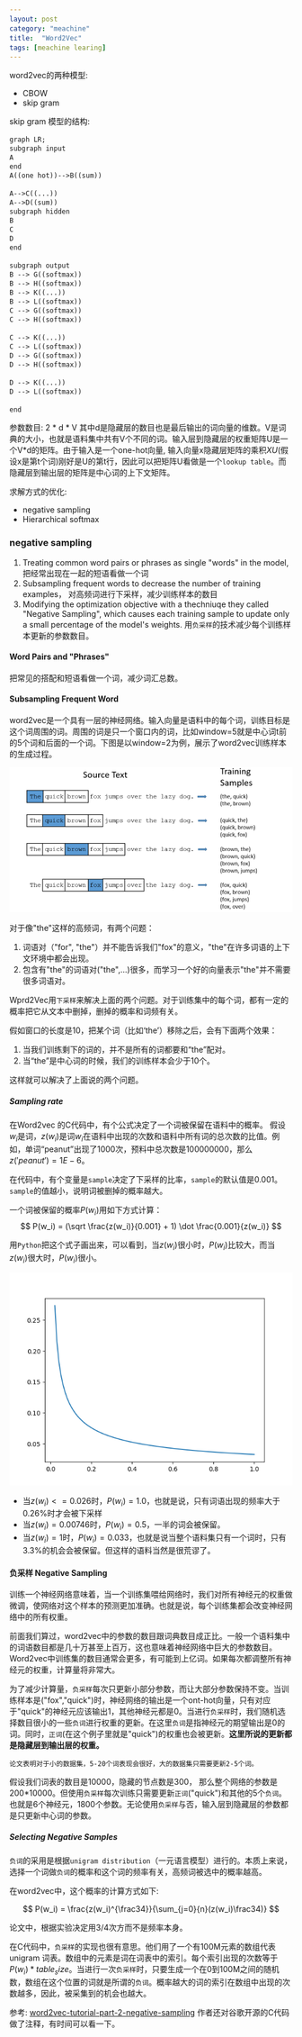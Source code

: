 ```yaml
---
layout: post
category: "meachine"
title:  "Word2Vec"
tags: [meachine learing]
---
```


<script type="text/javascript" src="../../js/MathJax.js?config=default"></script>
<script type="text/javascript" src="../../js/mermaid.min.js"></script>

word2vec的两种模型:
- CBOW
- skip gram


skip gram 模型的结构:

```mermaid
graph LR;
subgraph input
A
end
A((one hot))-->B((sum))

A-->C((...))
A-->D((sum))
subgraph hidden
B
C
D
end

subgraph output
B --> G((softmax))
B --> H((softmax))
B --> K((...))
B --> L((softmax))
C --> G((softmax))
C --> H((softmax))

C --> K((...))
C --> L((softmax))
D --> G((softmax))
D --> H((softmax))

D --> K((...))
D --> L((softmax))

end
```

参数数目: 2 * d * V 
其中d是隐藏层的数目也是最后输出的词向量的维数。V是词典的大小，也就是语料集中共有V个不同的词。输入层到隐藏层的权重矩阵U是一个V*d的矩阵。由于输入是一个one-hot向量, 输入向量x隐藏层矩阵的乘积$XU$(假设x是第t个词)刚好是U的第t行，因此可以把矩阵U看做是一个`lookup table`。而隐藏层到输出层的矩阵是中心词的上下文矩阵。

求解方式的优化:
- negative sampling
- Hierarchical softmax

### negative sampling
1. Treating common word pairs or phrases as single "words" in the model, 把经常出现在一起的短语看做一个词
2. Subsampling frequent words to decrease the number of training examples， 对高频词进行下采样，减少训练样本的数目
3. Modifying the optimization objective with a thechniuqe they called "Negative Sampling", which causes each training sample to update only a small percentage of the model's weights. 用`负采样`的技术减少每个训练样本更新的参数数目。

#### Word Pairs and "Phrases"

把常见的搭配和短语看做一个词，减少词汇总数。

#### Subsampling Frequent Word

word2vec是一个具有一层的神经网络。输入向量是语料中的每个词，训练目标是这个词周围的词。周围的词是只一个窗口内的词，比如window=5就是中心词t前的5个词和后面的一个词。下图是以window=2为例，展示了word2vec训练样本的生成过程。

![](../../images/word2vec_train_samples.png)

对于像"the"这样的高频词，有两个问题：
1. 词语对（"for", "the"）并不能告诉我们"fox"的意义，"the"在许多词语的上下文环境中都会出现。
2. 包含有"the"的词语对("the",...)很多，而学习一个好的向量表示"the"并不需要很多词语对。

Wprd2Vec用`下采样`来解决上面的两个问题。对于训练集中的每个词，都有一定的概率把它从文本中删掉，删掉的概率和词频有关。

假如窗口的长度是10，把某个词（比如‘the’）移除之后，会有下面两个效果：

1. 当我们训练剩下的词的，并不是所有的词都要和“the”配对。
2. 当“the”是中心词的时候，我们的训练样本会少于10个。

这样就可以解决了上面说的两个问题。

##### Sampling rate

在Word2vec 的C代码中，有个公式决定了一个词被保留在语料中的概率。
假设$w_i$是词，$z(w_i)$是词$w_i$在语料中出现的次数和语料中所有词的总次数的比值。例如，单词“peanut”出现了1000次，预料中总次数是100000000，那么$z('peanut')=1E-6$。

在代码中，有个变量是`sample`决定了下采样的比率，`sample`的默认值是0.001。`sample`的值越小，说明词被删掉的概率越大。

一个词被保留的概率$P(w_i)$用如下方式计算：
$$
P(w_i) = (\sqrt \frac{z(w_i)}{0.001} + 1) \dot \frac{0.001}{z(w_i)}
$$

用`Python`把这个式子画出来，可以看到，当$z(w_i)$很小时，$P(w_i)$比较大，而当$z(w_i)$很大时，$P(w_i)$很小。

![](../../images/word2vec_sample_rate.png)

- 当$z(w_i)<=0.026$时，$P(w_i)=1.0$，也就是说，只有词语出现的频率大于0.26%时才会被下采样
- 当$z(w_i)=0.00746$时，$P(w_i)=0.5$，一半的词会被保留。
- 当$z(w_i)=1$时，$P(w_i)=0.033$，也就是说当整个语料集只有一个词时，只有3.3%的机会会被保留。但这样的语料当然是很荒谬了。

####  负采样 Negative Sampling

训练一个神经网络意味着，当一个训练集喂给网络时，我们对所有神经元的权重做微调，使网络对这个样本的预测更加准确。也就是说，每个训练集都会改变神经网络中的所有权重。

前面我们算过，word2vec中的参数的数目跟词典数目成正比。一般一个语料集中的词语数目都是几十万甚至上百万，这也意味着神经网络中巨大的参数数目。Word2vec中训练集的数目通常会更多，有可能到上亿词。如果每次都调整所有神经元的权重，计算量将非常大。

为了减少计算量，`负采样`每次只更新小部分参数，而让大部分参数保持不变。当训练样本是("fox","quick")时，神经网络的输出是一个ont-hot向量，只有对应于"quick"的神经元应该输出1，其他神经元都是0。当进行`负采样`时，我们随机选择数目很小的一些`负词`进行权重的更新。在这里`负词`是指神经元的期望输出是0的词。同时，`正词`(在这个例子里就是"quick")的权重也会被更新。**这里所说的更新都是隐藏层到输出层的权重。**

    论文表明对于小的数据集，5-20个词表现会很好，大的数据集只需要更新2-5个词。

假设我们词表的数目是10000，隐藏的节点数是300， 那么整个网络的参数是200*10000。但使用`负采样`每次训练只需要更新`正词`("quick")和其他的5个`负词`。也就是6个神经元，1800个参数。无论使用`负采样`与否，输入层到隐藏层的参数都是只更新中心词的参数。

##### Selecting Negative Samples

`负词`的采用是根据`unigram distribution`（一元语言模型）进行的。本质上来说，选择一个词做`负词`的概率和这个词的频率有关，高频词被选中的概率越高。

在word2vec中，这个概率的计算方式如下:

$$
P(w_i) = \frac{z(w_i)^{\frac34}}{\sum_{j=0}{n}(z(w_i)\frac34)}
$$

论文中，根据实验决定用3/4次方而不是频率本身。

在C代码中，`负采样`的实现也很有意思。他们用了一个有100M元素的数组代表unigram 词表。数组中的元素是词在词表中的索引。每个索引出现的次数等于$P(w_i)*table_size$。当进行一次`负采样`时，只要生成一个在0到100M之间的随机数，数组在这个位置的词就是所谓的`负词`。概率越大的词的索引在数组中出现的次数越多，因此，被采集到的机会也越大。

参考:
    [word2vec-tutorial-part-2-negative-sampling](http://mccormickml.com/2017/01/11/word2vec-tutorial-part-2-negative-sampling/)
    作者还对谷歌开源的C代码做了注释，有时间可以看一下。
